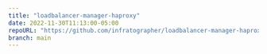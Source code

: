 ```yaml
---
title: "loadbalancer-manager-haproxy"
date: 2022-11-30T11:13:00-05:00
repoURL: "https://github.com/infratographer/loadbalancer-manager-haproxy"
branch: main
---
```

